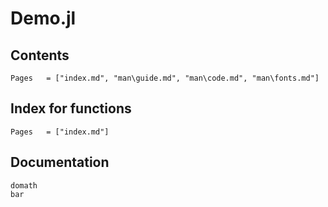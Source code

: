 # Demo.jl

## Contents
```@contents
Pages   = ["index.md", "man\guide.md", "man\code.md", "man\fonts.md"]
```

## Index for functions
```@index
Pages   = ["index.md"]
```

## Documentation

```@docs
domath
bar
```